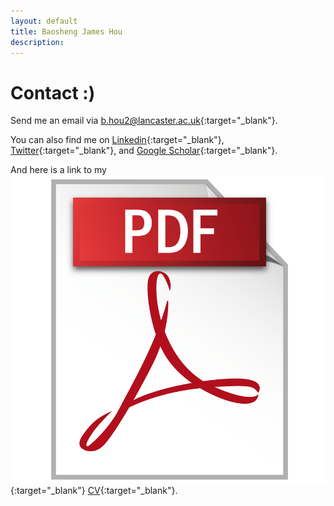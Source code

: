 ```yaml
---
layout: default
title: Baosheng James Hou
description: 
---
```


# Contact :)

Send me an email via [b.hou2@lancaster.ac.uk](mailto:b.hou2@lancaster.ac.uk){:target="_blank"}.

You can also find me on [Linkedin](https://uk.linkedin.com/in/baosheng-james-hou-420931217){:target="_blank"}, [Twitter](https://twitter.com/JamesBHou
){:target="_blank"}, and [Google Scholar](https://scholar.google.com/citations?user=hwPzzQcAAAAJ&hl=en){:target="_blank"}.

And here is a link to my [<img src="images/pdfLogo.png" alt="pdf logo" class="responsive-image">](docs/resume.pdf){:target="_blank"} [CV](docs/resume.pdf){:target="_blank"}.

<!-- [back](./) -->
